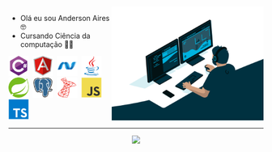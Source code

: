 <img src="code.gif" width="300px" align="right"/>


- Olá eu sou Anderson Aires 🤓
- Cursando Ciência da computação 🧑‍🎓

<div>
  <img src="https://github.com/devicons/devicon/blob/master/icons/csharp/csharp-original.svg" title="c#" width="40" height="40">&nbsp;
  <img src="https://github.com/devicons/devicon/blob/master/icons/angularjs/angularjs-original.svg" title="Angular" width="40" height="40">&nbsp;
  <img src="https://github.com/devicons/devicon/blob/master/icons/dot-net/dot-net-original.svg" title="dotnet" width="40" height="40">&nbsp;
  <img src="https://github.com/devicons/devicon/blob/master/icons/java/java-original.svg" title="Java" width="40" height="40">&nbsp;
  <img src="https://github.com/devicons/devicon/blob/master/icons/spring/spring-original.svg" title="spring" width="40" height="40">&nbsp;
  <img src="https://github.com/devicons/devicon/blob/master/icons/postgresql/postgresql-original.svg" title="postgresql" width="40" height="40">&nbsp;
  <img src="https://github.com/devicons/devicon/blob/master/icons/microsoftsqlserver/microsoftsqlserver-plain.svg" title="MsSqlServer" width="40" height="40">&nbsp;
  <img src="https://github.com/devicons/devicon/blob/master/icons/javascript/javascript-original.svg" title="javascript" width="40" height="40">&nbsp;
  <img src="https://github.com/devicons/devicon/blob/master/icons/typescript/typescript-original.svg" title="typescript" width="40" height="40">&nbsp;

</div>

---

<div align="center">
  <a href="https://github.com/andersonaires-cc">    
  <img height="180em" src="https://github-readme-stats.vercel.app/api/top-langs/?username=andersonaires-cc&layout=compact&langs_count=6&theme=dracula"/>  
</div>
 
